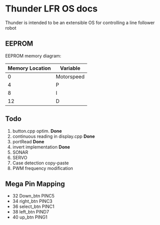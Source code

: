 # Thunder LFR OS docs

Thunder is intended to be an extensible OS for controlling a line follower robot

## EEPROM

EEPROM memory diagram:

| Memory Location | Variable   |
| --------------- | ---------- |
| 0               | Motorspeed |
| 4               | P          |
| 8               | I          |
| 12              | D          |

## Todo

1. button.cpp optim. **Done**
2. continuous reading in display.cpp **Done**
3. portRead **Done**
4. invert implementation **Done**
5. SONAR
6. SERVO
7. Case detection copy-paste
8. PWM frequency modification

## Mega Pin Mapping

- 32 Down_btn PINC5
- 34 right_btn PINC3
- 36 select_btn PINC1
- 38 left_btn PIND7
- 40 up_btn PING1
